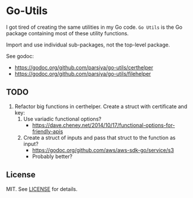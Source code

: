 # Go-Utils
I got tired of creating the same utilities in my Go code. `Go Utils` is the Go package containing most of these utility functions.

Import and use individual sub-packages, not the top-level package.

See godoc:

* https://godoc.org/github.com/parsiya/go-utils/certhelper
* https://godoc.org/github.com/parsiya/go-utils/filehelper

## TODO
1. Refactor big functions in certhelper. Create a struct with certificate and key:
    1. Use variadic functional options?
        * https://dave.cheney.net/2014/10/17/functional-options-for-friendly-apis
    2. Create a struct of inputs and pass that struct to the function as input?
        * https://godoc.org/github.com/aws/aws-sdk-go/service/s3
        * Probably better?

## License
MIT. See [LICENSE](LICENSE) for details.